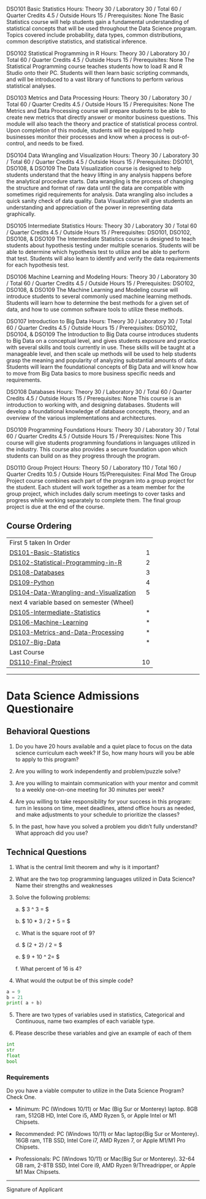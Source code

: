 DSO101 Basic Statistics
Hours: Theory 30 / Laboratory 30 / Total 60 / Quarter Credits 4.5 / Outside Hours 15 / Prerequisites: None
The Basic Statistics course will help students gain a fundamental understanding of statistical concepts that will be used throughout the Data Science program. Topics covered include probability, data types, common distributions, common descriptive statistics, and statistical inference.

DSO102 Statistical Programming in R
Hours: Theory 30 / Laboratory 30 / Total 60 / Quarter Credits 4.5 / Outside Hours 15 / Prerequisites: None
The Statistical Programming course teaches students how to load R and R Studio onto their PC. Students will then learn basic scripting commands, and will be introduced to a vast library of functions to perform various statistical analyses.

DSO103 Metrics and Data Processing
Hours: Theory 30 / Laboratory 30 / Total 60 / Quarter Credits 4.5 / Outside Hours 15 / Prerequisites: None
The Metrics and Data Processing course will prepare students to be able to create new metrics that directly answer or monitor business questions. This module will also teach the theory and practice of statistical process control. Upon completion of this module, students will be equipped to help businesses monitor their processes and know when a process is out-of-control, and needs to be fixed.

DSO104 Data Wrangling and Visualization
Hours: Theory 30 / Laboratory 30 / Total 60 / Quarter Credits 4.5 / Outside Hours 15 / Prerequisites: DSO101, DSO108, & DSO109
The Data Visualization course is designed to help students understand that the heavy lifting in any analysis happens before the analytical procedure starts. Data wrangling is the process of changing the structure and format of raw data until the data are compatible with sometimes rigid requirements for analysis. Data wrangling also includes a quick sanity check of data quality. Data Visualization will give students an understanding and appreciation of the power in representing data graphically.

DSO105 Intermediate Statistics
Hours: Theory 30 / Laboratory 30 / Total 60 / Quarter Credits 4.5 / Outside Hours 15 / Prerequisites: DSO101, DSO102, DSO108, & DSO109
The Intermediate Statistics course is designed to teach students about hypothesis testing under multiple scenarios. Students will be able to determine which hypothesis test to utilize and be able to perform that test. Students will also learn to identify and verify the data requirements for each hypothesis test.

DSO106 Machine Learning and Modeling
Hours: Theory 30 / Laboratory 30 / Total 60 / Quarter Credits 4.5 / Outside Hours 15 / Prerequisites: DSO102, DSO108, & DSO109
The Machine Learning and Modeling course will introduce students to several commonly used machine learning methods. Students will learn how to determine the best methods for a given set of data, and how to use common software tools to utilize these methods.

DSO107 Introduction to Big Data
Hours: Theory 30 / Laboratory 30 / Total 60 / Quarter Credits 4.5 / Outside Hours 15 / Prerequisites: DSO102, DSO104, & DSO109
The Introduction to Big Data course introduces students to Big Data on a conceptual level, and gives students exposure and practice with several skills and tools currently in use. These skills will be taught at a manageable level, and then scale up methods will be used to help students grasp the meaning and popularity of analyzing substantial amounts of data. Students will learn the foundational concepts of Big Data and will know how to move from Big Data basics to more business specific needs and requirements.

DSO108 Databases
Hours: Theory 30 / Laboratory 30 / Total 60 / Quarter Credits 4.5 / Outside Hours 15 / Prerequisites: None
This course is an introduction to working with, and designing databases. Students will develop a foundational knowledge of database concepts, theory, and an overview of the various implementations and architectures.

DSO109 Programming Foundations
Hours: Theory 30 / Laboratory 30 / Total 60 / Quarter Credits 4.5 / Outside Hours 15 / Prerequisites: None
This course will give students programming foundations in languages utilized in the industry. This course also provides a secure foundation upon which students can build on as they progress through the program.

DSO110 Group Project
Hours: Theory 50 / Laboratory 110 / Total 160 / Quarter Credits 10.5 / Outside Hours 15/Prerequisites: Final Mod
The Group Project course combines each part of the program into a group project for the student. Each student will work together as a team member for the group project, which includes daily scrum meetings to cover tasks and progress while working separately to complete them. The final group project is due at the end of the course.

## Course Ordering 

|                     |    |
|:---                 |---:|
|First 5 taken In Order||
|[DS101-Basic-Statistics](DS101-Basic-Statistics/DS101-Syllabus.md)|1|
|[DS102-Statistical-Programming-in-R](DS102-Statistical-Programming-in-R/DS102-Syllabus.md)       |2|
|[DS108-Databases](DS108-Databases/DS108-Syllabus.md)      |3|
|[DS109-Python](DS109-Python/DS109-Syllabus.md)    |4|
|[DS104-Data-Wrangling-and-Visualization](DS104-Data-Wrangling-and-Visualization/DS104-Syllabus.md) 	      |5|
|next 4 variable based on semester (Wheel)||
|[DS105-Intermediate-Statistics](DS105-Intermediate-Statistics/DS105-Syllabus.md)	  |*|
|[DS106-Machine-Learning](DS106-Machine-Learning/DS106-Syllabus.md)	  |* |
|[DS103-Metrics-and-Data-Processing](DS103-Metrics-and-Data-Processing/DS103-Syllabus.md)      |*|
|[DS107-Big-Data](DS107-Big-Data/DS107-Syllabus.md)|*|
|Last Course||
|[DS110-Final-Project](DS110-Final-Project/DS110-Syllabus.md)|10|

<hr style="border: 0; height: 1px; background-image: linear-gradient(to right, rgba(0, 0, 0, 0), rgba(0, 0, 0, 0.75), rgba(0, 0, 0, 0));"/>

# Data Science Admissions Questionaire

## Behavioral Questions

1. Do you have 20 hours available and a quiet place to focus on the data science curriculum each week? If So, how many hours will you be able to apply to this program?

2. Are you willing to work independently and problem/puzzle solve?

3. Are you willing to maintain communication with your mentor and commit to a weekly one-on-one meeting for 30 minutes per week?

4. Are you willing to take responsibility for your success in this program: turn in lessons on time, meet deadlines, attend office hours as needed, and make adjustments to your schedule to prioritize the classes? 

5. In the past, how have you solved a problem you didn’t fully understand? What approach did you use?



## Technical Questions

1. What is the central limit theorem and why is it important?


2. What are the two top programming languages utilized in Data Science? Name their strengths and weaknesses


3. Solve the following problems:

    a. $ 3 ^ 3 = $ 

    b. $ 10 * 3  / 2 + 5 = $

    c. What is the square root of 9?

    d. $ (2 + 2) / 2 = $

    e. $ 9 + 10 ^ 2= $

    f. What percent of 16 is 4?

4. What would the output be of this simple code?

```python
a = 9
b = 21
print( a + b) 
```

5. There are two types of variables used in statistics, Categorical and Continuous, name two examples of each variable type.



6. Please describe these variables and give an example of each of them

```python
int
str
float
bool
```

### Requirements

Do you have a viable computer to utilize in the Data Science Program? Check One.

- Minimum: PC (Windows 10/11) or Mac (Big Sur or Monterey) laptop. 8GB ram, 512GB HD, Intel Core i5,  AMD Ryzen 5, or Apple Intel or M1 Chipsets.

- Recommended: PC (Windows 10/11) or Mac laptop(Big Sur or Monterey). 16GB ram, 1TB SSD, Intel Core i7, AMD Ryzen 7, or Apple M1/M1 Pro Chipsets.

- Professionals: PC (Windows 10/11) or Mac(Big Sur or Monterey). 32-64 GB ram, 2-8TB SSD, Intel Core i9, AMD Ryzen 9/Threadripper, or Apple M1 Max Chipsets.




______________________________
Signature of Applicant
